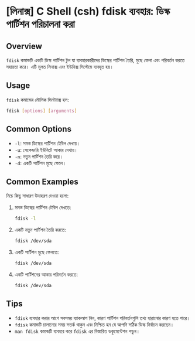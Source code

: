 # [লিনাক্স] C Shell (csh) fdisk ব্যবহার: ডিস্ক পার্টিশন পরিচালনা করা

## Overview
`fdisk` কমান্ডটি একটি ডিস্ক পার্টিশন টুল যা ব্যবহারকারীদের ডিস্কের পার্টিশন তৈরি, মুছে ফেলা এবং পরিবর্তন করতে সহায়তা করে। এটি মূলত লিনাক্স এবং ইউনিক্স সিস্টেমে ব্যবহৃত হয়।

## Usage
`fdisk` কমান্ডের মৌলিক সিনট্যাক্স হল:

```bash
fdisk [options] [arguments]
```

## Common Options
- `-l`: সমস্ত ডিস্কের পার্টিশন টেবিল দেখায়।
- `-u`: সেকেন্ডারি ইউনিটে আকার দেখায়।
- `-n`: নতুন পার্টিশন তৈরি করে।
- `-d`: একটি পার্টিশন মুছে ফেলে।

## Common Examples
নিচে কিছু সাধারণ উদাহরণ দেওয়া হলো:

1. সমস্ত ডিস্কের পার্টিশন টেবিল দেখতে:
   ```bash
   fdisk -l
   ```

2. একটি নতুন পার্টিশন তৈরি করতে:
   ```bash
   fdisk /dev/sda
   ```

3. একটি পার্টিশন মুছে ফেলতে:
   ```bash
   fdisk /dev/sda
   ```

4. একটি পার্টিশনের আকার পরিবর্তন করতে:
   ```bash
   fdisk /dev/sda
   ```

## Tips
- `fdisk` ব্যবহার করার আগে সবসময় ব্যাকআপ নিন, কারণ পার্টিশন পরিবর্তনগুলি তথ্য হারানোর কারণ হতে পারে।
- `fdisk` কমান্ডটি চালানোর সময় সতর্ক থাকুন এবং নিশ্চিত হন যে আপনি সঠিক ডিস্ক নির্বাচন করছেন।
- `man fdisk` কমান্ডটি ব্যবহার করে `fdisk` এর বিস্তারিত ডকুমেন্টেশন পড়ুন।